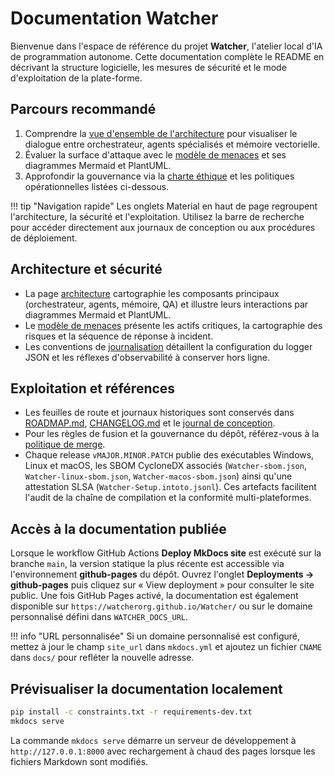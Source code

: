 # Documentation Watcher

Bienvenue dans l'espace de référence du projet **Watcher**, l'atelier local d'IA de programmation autonome.
Cette documentation complète le README en décrivant la structure logicielle, les mesures de sécurité et le
mode d'exploitation de la plate-forme.

## Parcours recommandé

1. Comprendre la [vue d'ensemble de l'architecture](architecture.md) pour visualiser le dialogue entre
   orchestrateur, agents spécialisés et mémoire vectorielle.
2. Évaluer la surface d'attaque avec le [modèle de menaces](threat-model.md) et ses diagrammes Mermaid et
   PlantUML.
3. Approfondir la gouvernance via la [charte éthique](ethics.md) et les politiques opérationnelles listées ci-dessous.

!!! tip "Navigation rapide"
    Les onglets Material en haut de page regroupent l'architecture, la sécurité et l'exploitation. Utilisez la barre de
    recherche pour accéder directement aux journaux de conception ou aux procédures de déploiement.

## Architecture et sécurité

- La page [architecture](architecture.md) cartographie les composants principaux (orchestrateur, agents, mémoire, QA)
  et illustre leurs interactions par diagrammes Mermaid et PlantUML.
- Le [modèle de menaces](threat-model.md) présente les actifs critiques, la cartographie des risques et la séquence de
  réponse à incident.
- Les conventions de [journalisation](logging.md) détaillent la configuration du logger JSON et les réflexes
  d'observabilité à conserver hors ligne.

## Exploitation et références

- Les feuilles de route et journaux historiques sont conservés dans [ROADMAP.md](ROADMAP.md),
  [CHANGELOG.md](CHANGELOG.md) et le [journal de conception](journal/).
- Pour les règles de fusion et la gouvernance du dépôt, référez-vous à la [politique de merge](merge-policy.md).
- Chaque release `vMAJOR.MINOR.PATCH` publie des exécutables Windows, Linux et macOS, les SBOM CycloneDX associés
  (`Watcher-sbom.json`, `Watcher-linux-sbom.json`, `Watcher-macos-sbom.json`) ainsi qu'une attestation SLSA
  (`Watcher-Setup.intoto.jsonl`). Ces artefacts facilitent l'audit de la chaîne de compilation et la conformité multi-plateformes.

## Accès à la documentation publiée

Lorsque le workflow GitHub Actions **Deploy MkDocs site** est exécuté sur la branche `main`, la version statique la plus
récente est accessible via l'environnement **github-pages** du dépôt. Ouvrez l'onglet **Deployments → github-pages** puis
cliquez sur « View deployment » pour consulter le site public. Une fois GitHub Pages activé, la documentation est également
disponible sur `https://watcherorg.github.io/Watcher/` ou sur le domaine personnalisé défini dans `WATCHER_DOCS_URL`.

!!! info "URL personnalisée"
    Si un domaine personnalisé est configuré, mettez à jour le champ `site_url` dans `mkdocs.yml` et ajoutez un fichier
    `CNAME` dans `docs/` pour refléter la nouvelle adresse.

## Prévisualiser la documentation localement

```bash
pip install -c constraints.txt -r requirements-dev.txt
mkdocs serve
```

La commande `mkdocs serve` démarre un serveur de développement à `http://127.0.0.1:8000` avec rechargement à chaud des
pages lorsque les fichiers Markdown sont modifiés.

